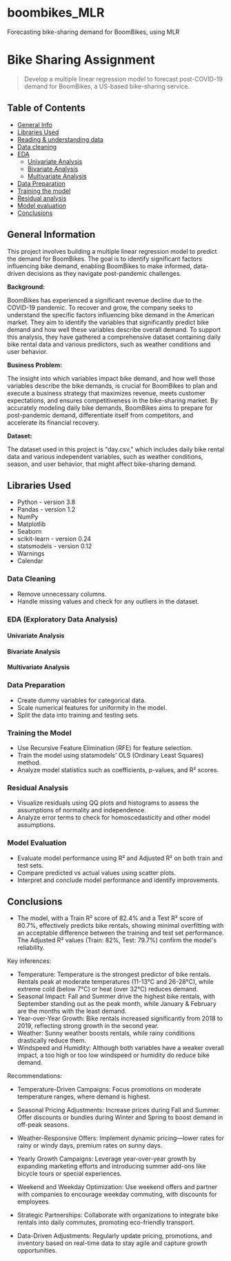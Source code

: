 # boombikes_MLR
Forecasting bike-sharing demand for BoomBikes, using MLR

# Bike Sharing Assignment
> Develop a multiple linear regression model to forecast post-COVID-19 demand for BoomBikes, a US-based bike-sharing service.


## Table of Contents
* [General Info](#general-information)
* [Libraries Used](#Libraries-used)
* [Reading & understanding data](#Reading-and-understanding-the-data)
* [Data cleaning](#data-cleaning)
* [EDA](#eda)
  * [Univariate Analysis](#Univariate_Analysis)
  * [Bivariate Analysis](#Bivariate_Analysis)
  * [Multivariate Analysis](#Multivariate_Analysis)
* [Data Preparation](#data-preparation)
* [Training the model](#training-the-model)
* [Residual analysis](#residual-analysis)
* [Model evaluation](#model-evaluation)
* [Conclusions](#conclusions)


## General Information

This project involves building a multiple linear regression model to predict the demand for BoomBikes. The goal is to identify significant factors influencing bike demand, enabling BoomBikes to make informed, data-driven decisions as they navigate post-pandemic challenges.

**Background:**

BoomBikes has experienced a significant revenue decline due to the COVID-19 pandemic. To recover and grow, the company seeks to understand the specific factors influencing bike demand in the American market. They aim to identify the variables that significantly predict bike demand and how well these variables describe overall demand. To support this analysis, they have gathered a comprehensive dataset containing daily bike rental data and various predictors, such as weather conditions and user behavior.

**Business Problem:**

The insight into which variables impact bike demand, and how well those variables describe the bike demands, is crucial for BoomBikes to plan and execute a business strategy that maximizes revenue, meets customer expectations, and ensures competitiveness in the bike-sharing market. By accurately modeling daily bike demands, BoomBikes aims to prepare for post-pandemic demand, differentiate itself from competitors, and accelerate its financial recovery.

**Dataset:**

The dataset used in this project is "day.csv," which includes daily bike rental data and various independent variables, such as weather conditions, season, and user behavior, that might affect bike-sharing demand.

## Libraries Used
- Python - version 3.8
- Pandas - version 1.2
- NumPy
- Matplotlib
- Seaborn
- scikit-learn - version 0.24
- statsmodels - version 0.12
- Warnings
- Calendar

### Data Cleaning
* Remove unnecessary columns.
* Handle missing values and check for any outliers in the dataset.

### EDA (Exploratory Data Analysis)
#### Univariate Analysis
#### Bivariate Analysis
#### Multivariate Analysis

### Data Preparation
* Create dummy variables for categorical data.
* Scale numerical features for uniformity in the model.
* Split the data into training and testing sets.

### Training the Model
* Use Recursive Feature Elimination (RFE) for feature selection.
* Train the model using statsmodels' OLS (Ordinary Least Squares) method.
* Analyze model statistics such as coefficients, p-values, and R² scores.

### Residual Analysis
* Visualize residuals using QQ plots and histograms to assess the assumptions of normality and independence.
* Analyze error terms to check for homoscedasticity and other model assumptions.

### Model Evaluation
* Evaluate model performance using R² and Adjusted R² on both train and test sets.
* Compare predicted vs actual values using scatter plots.
* Interpret and conclude model performance and identify improvements.

## Conclusions
- The model, with a Train R² score of 82.4% and a Test R² score of 80.7%, effectively predicts bike rentals, showing minimal overfitting with an acceptable difference between the training and test set performance. The Adjusted R² values (Train: 82%, Test: 79.7%) confirm the model's reliability.

Key inferences:
* Temperature: Temperature is the strongest predictor of bike rentals. Rentals peak at moderate temperatures (11-13°C and 26-28°C), while extreme cold (below 7°C) or heat (over 32°C) reduces demand.
* Seasonal Impact: Fall and Summer drive the highest bike rentals, with September standing out as the peak month, while January & February are the months with the least demand. 
* Year-over-Year Growth: Bike rentals increased significantly from 2018 to 2019, reflecting strong growth in the second year.
* Weather: Sunny weather boosts rentals, while rainy conditions drastically reduce them.
* Windspeed and Humidity: Although both variables have a weaker overall impact, a too high or too low windspeed or humidity do reduce bike demand.

Recommendations:

* Temperature-Driven Campaigns: Focus promotions on moderate temperature ranges, where demand is highest.

* Seasonal Pricing Adjustments: Increase prices during Fall and Summer. Offer discounts or bundles during Winter and Spring to boost demand in off-peak seasons.

* Weather-Responsive Offers: Implement dynamic pricing—lower rates for rainy or windy days, premium rates on sunny days.

* Yearly Growth Campaigns: Leverage year-over-year growth by expanding marketing efforts and introducing summer add-ons like bicycle tours or special experiences.

* Weekend and Weekday Optimization: Use weekend offers and partner with companies to encourage weekday commuting, with discounts for employees.

* Strategic Partnerships: Collaborate with organizations to integrate bike rentals into daily commutes, promoting eco-friendly transport.

* Data-Driven Adjustments: Regularly update pricing, promotions, and inventory based on real-time data to stay agile and capture growth opportunities.
